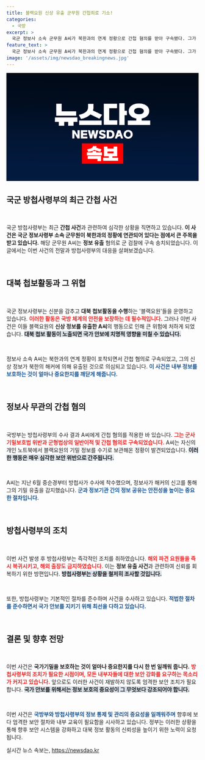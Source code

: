 ```yaml
---
title: 블랙요원 신상 유출 군무원 간첩죄로 기소!
categories:
  - 국방
excerpt: >
  국군 정보사 소속 군무원 A씨가 북한과의 연계 정황으로 간첩 혐의를 받아 구속됐다. 그가 유출한 블랙요원 정보는 군의 기밀을 위협하며, 최대 사형의 위험을 안고 있다. 지금, 이 충격적인 사건의 진실이 밝혀진다!
feature_text: >
  국군 정보사 소속 군무원 A씨가 북한과의 연계 정황으로 간첩 혐의를 받아 구속됐다. 그가 유출한 블랙요원 정보는 군의 기밀을 위협하며, 최대 사형의 위험을 안고 있다. 지금, 이 충격적인 사건의 진실이 밝혀진다!
image: '/assets/img/newsdao_breakingnews.jpg'
---
```


<p><img src="/assets/img/newsdao_breakingnews.jpg" alt="firstkoreanews 속보" /></p>

<h2 data-ke-size="size26">국군 방첩사령부의 최근 간첩 사건</h2>

<p data-ke-size="size16">&nbsp;</p>

<p>국군 방첩사령부는 최근 <strong>간첩 사건</strong>과 관련하여 심각한 상황을 직면하고 있습니다. <strong>이 사건은 국군 정보사령부 소속 군무원이 북한과의 정황에 연관되어 있다는 점에서 큰 주목을 받고 있습니다.</strong> 해당 군무원 A씨는 <strong>정보 유출</strong> 혐의로 군 검찰에 구속 송치되었습니다. 이 글에서는 이번 사건의 전말과 방첩사령부의 대응을 살펴보겠습니다.</p>

<p data-ke-size="size16">&nbsp;</p>

<h2 data-ke-size="size26">대북 첩보활동과 그 위협</h2>

<p data-ke-size="size16">&nbsp;</p>

<p>국군 정보사령부는 신분을 감추고 <strong>대북 첩보활동을 수행</strong>하는 '블랙요원'들을 운영하고 있습니다. <b><span style="color: #ee2323;">이러한 활동은 국방 체계의 안전을 보장하는 데 필수적입니다.</span></b> 그러나 이번 사건은 이들 블랙요원의 <strong>신상 정보를 유출한 A씨</strong>의 행동으로 인해 큰 위험에 처하게 되었습니다. <b><span style="background-color: #21538527;">대북 첩보 활동이 노출되면 국가 안보에 치명적 영향을 미칠 수 있습니다.</span></b></p>

<p data-ke-size="size16">&nbsp;</p>

<p>정보사 소속 A씨는 북한과의 연계 정황이 포착되면서 간첩 혐의로 구속되었고, 그의 신상 정보가 북한의 해커에 의해 유출된 것으로 의심되고 있습니다. <b><span style="color: #1a5490;">이 사건은 내부 정보를 보호하는 것이 얼마나 중요한지를 깨닫게 해줍니다.</span></b></p>

<p data-ke-size="size16">&nbsp;</p>

<h2 data-ke-size="size26">정보사 무관의 간첩 혐의</h2>

<p data-ke-size="size16">&nbsp;</p>

<p>국방부는 방첩사령부의 수사 결과 A씨에게 간첩 혐의를 적용한 바 있습니다. <b><span style="color: #ee2323;">그는 군사기밀보호법 위반과 군형법상의 일반이적 및 간첩 혐의로 구속되었습니다.</span></b> A씨는 자신의 개인 노트북에서 블랙요원의 기밀 정보를 수기로 보관해온 정황이 발견되었습니다. <b><span style="background-color: #21538527;">이러한 행동은 매우 심각한 보안 위반으로 간주됩니다.</span></b></p>

<p data-ke-size="size16">&nbsp;</p>

<p>A씨는 지난 6월 중순경부터 방첩사가 수사에 착수했으며, 정보사가 해커의 신고를 통해 그의 기밀 유출을 감지했습니다. <b><span style="color: #1a5490;">군과 정보기관 간의 정보 공유는 안전성을 높이는 중요한 절차입니다.</span></b></p>

<p data-ke-size="size16">&nbsp;</p>

<h2 data-ke-size="size26">방첩사령부의 조치</h2>

<p data-ke-size="size16">&nbsp;</p>

<p>이번 사건 발생 후 방첩사령부는 즉각적인 조치를 취하였습니다. <b><span style="color: #ee2323;">해외 파견 요원들을 즉시 복귀시키고, 해외 출장도 금지하였습니다.</span></b> 이는 <strong>정보 유출 사건</strong>과 관련하여 신뢰를 회복하기 위한 방편입니다. <b><span style="background-color: #21538527;">방첩사령부는 상황을 철저히 조사할 것입니다.</span></b></p>

<p data-ke-size="size16">&nbsp;</p>

<p>또한, 방첩사령부는 기본적인 절차를 준수하며 사건을 수사하고 있습니다. <b><span style="color: #1a5490;">적법한 절차를 준수하면서 국가 안보를 지키기 위해 최선을 다하고 있습니다.</span></b></p>

<p data-ke-size="size16">&nbsp;</p>

<h2 data-ke-size="size26">결론 및 향후 전망</h2>

<p data-ke-size="size16">&nbsp;</p>

<p>이번 사건은 <strong>국가기밀을 보호하는 것이 얼마나 중요한지를 다시 한 번 일깨워 줍니다.</strong> <b><span style="color: #ee2323;">방첩사령부의 조치가 필요한 시점이며, 모든 내부자들에 대한 보안 강화를 요구하는 목소리가 커지고 있습니다.</span></b> 앞으로도 이러한 사건이 재발하지 않도록 엄격한 보안 조치가 필요합니다. <b><span style="background-color: #21538527;">국가 안보를 위해서는 정보 보호의 중요성이 그 무엇보다 강조되어야 합니다.</span></b></p>

<p data-ke-size="size16">&nbsp;</p>

<p>이번 사건은 <b><span style="color: #1a5490;">국방부와 방첩사령부의 정보 통제 및 관리의 중요성을 일깨워주며</span></b> 향후에 보다 엄격한 보안 절차와 내부 교육이 필요함을 시사하고 있습니다. 정부는 이러한 상황을 통해 향후 보안 시스템을 강화하고 대북 정보 활동의 신뢰성을 높이기 위한 노력이 요청됩니다.</p>
실시간 뉴스 속보는, <a href="https://newsdao.kr" rel="dofollow">https://newsdao.kr</a>


